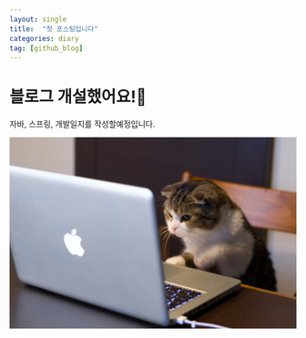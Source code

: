 ```yaml
---
layout: single
title:  "첫 포스팅입니다"
categories: diary
tag: [github_blog]
---
```


# 블로그 개설했어요!🥰

자바, 스프링, 개발일지를 작성할예정입니다.

![cat](/images/2022-03-10-first/cat.jpeg)
